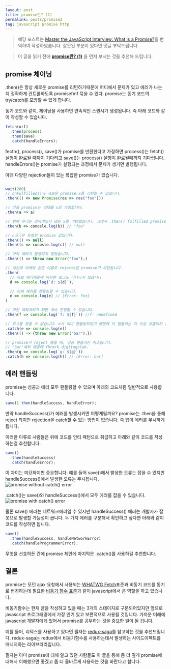 ```yaml
---
layout: post
title: promise란? (2)
permalink: posts/promise2
tag: javascript promise http
---
```


> 해당 포스트는 [Master the JavaScript Interview: What is a Promise?](https://medium.com/javascript-scene/master-the-javascript-interview-what-is-a-promise-27fc71e77261)을 번역하여 작성하였습니다. 잘못된 부분이 있다면 댓글 부탁드립니다.

> 이 글을 읽기 전에 **[promise란? (1)](https://yngmanie.space/posts/promise1)** 을 먼저 보시는 것을 추천해 드립니다.

## promise 체이닝

.then()은 항상 새로운 promise를 리턴하기때문에 어디에서 문제가 있고 에러가 나는지 정확하게 컨트롤하도록 promisefmf 묶을 수 있다. promise는 동기 코드의 try/catch를 모방할 수 있게 합니다.

동기 코드와 같이, 체이닝을 사용하면 연속적인 스퀀시가 생성됩니다. 즉 아래 코드와 같이 작성할 수 있습니다.

```javascript
fetch(url)
  .then(process)
  .then(save)
  .catch(handleErrors);
```

fecth(), process(), save()가 promise를 반환한다고 가정하면 process()는 fetch() 실행이 완료될 때까지 기다리고 save()는 process() 실행이 완료될때까지 기다립니다. handleErrors()는 promise가 실행되는 과정에서 문제가 생기면 발행됩니다.

아래 다양한 rejection들이 있는 복잡한 promise가 있습니다.

```javascript

wait(200)
// onFulfilled()가 새로운 promise x를 리턴할 수 있습니다.
.then(() => new Promise(res => res("foo")))

// 다음 promise는 상태를 x로 가정합니다.
.then(a => a)

// 위에 우리는 감싸여있지 않은 x를 리턴했습니다. 그래서 .then() fulfilled promise 값을 리턴합니다.
.then(b => conosle.log(b)) // "foo"

// null은 유효한 promise 값입니다.
.then(() => null)
.then((c => conosle.log(c)) // null

// 아직 에러가 발생하지 않았습니다.
.then(() => throw new Error("foo");)

// 대신에 아래와 같은 이류로 rejecte된 promise가 리턴됩니다.
.then(
  // 위로 에러때문에 아무런 로그도 나타나지 않습니다.
  d => console.log(`d: ${d}`),

  // 이제 에러를 핸들링할 수 있습니다.
  e => console.log(e) // [Error: foo]
)

// 이전 예외처리가 되면 계속 진행할 수 있습니다.
.then(f => console.log(`f: ${f}`)) //f: undefined

// 로그를 찾을 수 없습니다. e가 이미 핸들링되었기 때문에 이 핸들러는 더 이상 호출되지 않습니다.
.catch(e => console.log(e))
.then(() => {throw new Error("bar");})

// promise가 reject 됐을 때, 성공 핸들러는 취소됩니다.
// "bar"예외 때문에 fhrmrk djqttmqslek.
.then(g => console.log(`g: ${g}`))
.catch(h => console.log(h)) // [Error: bar]

```

## 에러 핸들링

promise는 성공과 에러 모두 핸들링할 수 있으며 아래의 코드처럼 일반적으로 사용합니다.

```javascript
save().then(handleSuccess, handleError);
```

만약 handleSuccess()가 에러를 발생시키면 어떻게될까요? promise는 .then을 통해 reject 되지만 rejection을 catch할 수 있는 방법이 없습니다. 즉 앱이 에러를 무시하게 됩니다.

이러한 이류로 사람들은 위에 코드를 안티 패턴으로 취급하고 아래와 같이 코드를 작성하는걸 추천합니다.

```javascript
save()
  .then(handleSuccess)
  .catch(handleError);
```

이 차이는 미묘하지만 중요합니다. 예를 들어 save()에서 발생한 오류는 잡을 수 있지만 handleSuccess()에서 발생한 오류는 무시됩니다.
![promise without catch() error](https://cdn-images-1.medium.com/max/800/1*5Z_vNz6xHn9mjTgvrqa2Aw.png)

.catch()는 save()와 handleSuccess()에서 모두 에러를 잡을 수 있습니다.
![promise with catch() error](https://cdn-images-1.medium.com/max/800/1*vRaV9sYpYKdxBj3Ld7KM1Q.png)

물론 save() 에러는 네트워크에러일 수 있지만 handleSuccess() 에러는 개발자가 잘못으로 발생할 가능성이 큽니다. 두 가지 에러를 구분해서 확인하고 싶다면 아래와 같이 코드를 작성하면 됩니다.

```javascript
save()
  .then(handleSuccess, handleNetworkError)
  .catch(handleProgrammerError);
```

무엇을 선호하든 간에 promise 체인에 마지막은 .catch()를 사용하길 추천합니다.

## 결론

promise는 모던 ajax 요청에서 사용되는 [WHATWG Fetch](https://fetch.spec.whatwg.org/)표준과 비동기 코드를 동기로 변경하는데 필요한 [비동기 함수 표준](https://tc39.github.io/ecmascript-asyncawait/)과 같이 javascript에서 큰 역할을 하고 있습니다.

비동기함수는 현재 글을 작성하고 있을 때는 3개의 스테이지로 구분되어있지만 앞으로 javascript 프로그래밍에서 가장 인기 있고 보편적으로 사용될 것입니다. 가까운 미래에 javascript 개발자에게 있어서 promise를 공부하는 것을 중요한 일이 될 겁니다.

예를 들어, 리덕스를 사용하고 있다면 필자는 [redux-saga](https://medium.com/javascript-scene/master-the-javascript-interview-what-is-a-promise-27fc71e77261)를 참고하는 것을 추천드립니다. redux-saga는 redux에서 비동기함수를 사용하는데서 발생하는 사이드이펙트를 매니지하는 라이브러리입니다.

필자는 이미 promise에 대해 알고 있던 사람들도 이 글을 통해 좀 더 깊게 promise에 대해서 이해했으면 좋겠고 좀 더 올바르게 사용하는 것을 바란다고 합니다.
